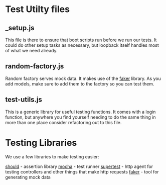 # Test Utilty files

## _setup.js

This file is there to ensure that boot scripts run before we run our tests. It could do other setup tasks as necessary, but loopback itself handles most of what we need already.

## random-factory.js

Random factory serves mock data. It makes use of the [faker](https://github.com/Marak/Faker.js#readme) library. As you add models, make sure to add them to the factory so you can test them. 

## test-utils.js

This is a generic library for useful testing functions. It comes with a login function, but anywhere you find yourself needing to do the same thing in more than one place consider refactoring out to this file.

# Testing Libraries

We use a few libraries to make testing easier:

[should](https://github.com/shouldjs/should.js) - assertion library
[mocha](https://mochajs.org/) - test runner
[supertest](https://github.com/visionmedia/supertest) - http agent for testing controllers and other things that make http requests
[faker](https://github.com/Marak/Faker.js#readme) - tool for generating mock data